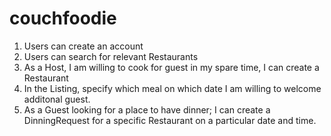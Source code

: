 couchfoodie
===========
1. Users can create an account
2. Users can search for relevant Restaurants
3. As a Host, I am willing to cook for guest in my spare time, I can create a Restaurant
4. In the Listing, specify which meal on which date I am willing to welcome additonal guest.
5. As a Guest looking for a place to have dinner; I can create a DinningRequest for a specific Restaurant on a particular date and time.
